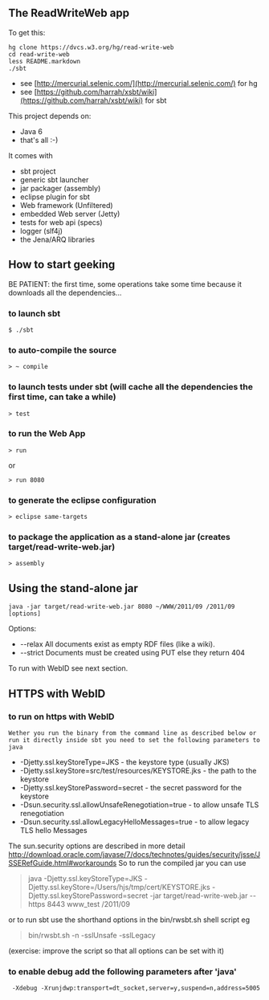 The ReadWriteWeb app
--------------------

To get this:

    hg clone https://dvcs.w3.org/hg/read-write-web
    cd read-write-web
    less README.markdown
    ./sbt
    
* see [http://mercurial.selenic.com/](http://mercurial.selenic.com/) for hg
* see [https://github.com/harrah/xsbt/wiki](https://github.com/harrah/xsbt/wiki) for sbt

This project depends on:

* Java 6
* that's all :-)

It comes with

* sbt project
* generic sbt launcher
* jar packager (assembly)
* eclipse plugin for sbt
* Web framework (Unfiltered)
* embedded Web server (Jetty)
* tests for web api (specs)
* logger (slf4j)
* the Jena/ARQ libraries

How to start geeking
--------------------

BE PATIENT: the first time, some operations take some time because it downloads
            all the dependencies...

### to launch sbt

    $ ./sbt

### to auto-compile the source

    > ~ compile

### to launch tests under sbt (will cache all the dependencies the first time, can take a while)

    > test

### to run the Web App

    > run

or

    > run 8080

### to generate the eclipse configuration

    > eclipse same-targets

### to package the application as a stand-alone jar (creates target/read-write-web.jar)

    > assembly

Using the stand-alone jar
-------------------------

    java -jar target/read-write-web.jar 8080 ~/WWW/2011/09 /2011/09  [options]

Options:

 *   --relax   All documents exist as empty RDF files (like a wiki).
 *   --strict  Documents must be created using PUT else they return 404

To run with WebID see next section.
    
    
HTTPS with WebID 
----------------

### to run on https with WebID
    
    Wether you run the binary from the command line as described below or run it directly inside sbt you need to set the following parameters to java
 * -Djetty.ssl.keyStoreType=JKS                              - the keystore type (usually JKS)
 * -Djetty.ssl.keyStore=src/test/resources/KEYSTORE.jks      - the path to the keystore  
 * -Djetty.ssl.keyStorePassword=secret                       - the secret password for the keystore
 * -Dsun.security.ssl.allowUnsafeRenegotiation=true          - to allow unsafe TLS renegotiation
 * -Dsun.security.ssl.allowLegacyHelloMessages=true          - to allow legacy TLS hello Messages

The sun.security options are described in more detail http://download.oracle.com/javase/7/docs/technotes/guides/security/jsse/JSSERefGuide.html#workarounds
So to run the compiled jar you can use

   > java -Djetty.ssl.keyStoreType=JKS -Djetty.ssl.keyStore=/Users/hjs/tmp/cert/KEYSTORE.jks -Djetty.ssl.keyStorePassword=secret -jar target/read-write-web.jar --https 8443 www_test /2011/09

or to run sbt use the shorthand options in the bin/rwsbt.sh shell script eg

  > bin/rwsbt.sh -n -sslUnsafe -sslLegacy

(exercise: improve the script so that all options can be set with it)
### to enable debug add the following parameters after 'java'

     -Xdebug -Xrunjdwp:transport=dt_socket,server=y,suspend=n,address=5005

